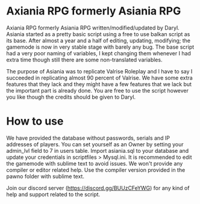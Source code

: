 
# Axiania RPG formerly Asiania RPG

Axiania RPG formerly Asiania RPG written/modified/updated by Daryl. Asiania started as a pretty basic script
using a free to use balkan script as its base. After almost a year and a half of editing, updating, modifying;
the gamemode is now in very stable stage with barely any bug. The base script had a very poor naming
of variables, I kept changing them whenever I had extra time though still there are some non-translated variables.

The purpose of Asiania was to replicate Valrise Roleplay and I have to say I succeeded in replicating
almost 90 percent of Valrise. We have some extra features that they lack and they might have a few features that
we lack but the important part is already done. You are free to use the script however you like though the credits
should be given to Daryl.

# How to use

We have provided the database without passwords, serials and IP addresses of players. You can set yourself as an Owner
by setting your admin_lvl field to 7 in users table. Import asiania.sql to your database and update your credentials 
in scriptfiles > Mysql.ini. It is recommended to edit the gamemode with sublime text to avoid issues. We won't provide
any compiler or editor related help. Use the compiler version provided in the pawno folder with sublime text.

Join our discord server (https://discord.gg/BUUzCFeYWG) for any kind of help and support related to the script.
